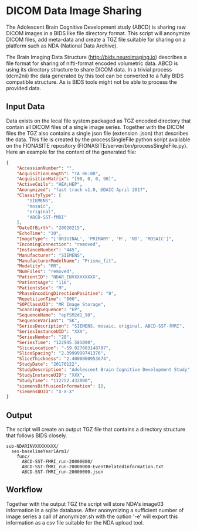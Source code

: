 # DICOM Data Image Sharing

The Adolescent Brain Cognitive Development study (ABCD) is sharing raw DICOM images in a BIDS like file directory format. This script will anonymize DICOM files, add meta-data and create a TGZ file suitable for sharing on a platform such as NDA (National Data Archive).

The Brain Imaging Data Structure (http://bids.neuroimaging.io) describes a file format for sharing of nifti-format encoded volumetric data. ABCD is using its directory structure to share DICOM data. In a trivial process (dcm2nii) the data generated by this tool can be converted to a fully BIDS compatible structure. As is BIDS tools might not be able to process the provided data.

## Input Data

Data exists on the local file system packaged as TGZ encoded directory that contain all DICOM files of a single image series. Together with the DICOM files the TGZ also contains a single json file (extension .json) that describes the data. This file is created by the processSingleFile python script available on the FIONASITE repository (FIONASITE/server/bin/processSingleFile.py). Here an example for the content of the generated file:
```json
{
    "AccessionNumber": "",
    "AcquisitionLength": "TA 06:00",
    "AcquisitionMatrix": "[90, 0, 0, 90]",
    "ActiveCoils": "HEA;HEP",
    "Anonymized": "fast track v1.0, @DAIC April 2017",
    "ClassifyType": [
        "SIEMENS",
        "mosaic",
        "original",
        "ABCD-SST-fMRI"
    ],
    "DateOfBirth": "20020215",
    "EchoTime": "30",
    "ImageType": "['ORIGINAL', 'PRIMARY', 'M', 'ND', 'MOSAIC']",
    "IncomingConnection": "removed",
    "InstanceNumber": "445",
    "Manufacturer": "SIEMENS",
    "ManufacturerModelName": "Prisma_fit",
    "Modality": "MR",
    "NumFiles": "removed",
    "PatientID": "NDAR_INVXXXXXXXX",
    "PatientsAge": "116",
    "PatientsSex": "M",
    "PhaseEncodingDirectionPositive": "0",
    "RepetitionTime": "800",
    "SOPClassUID": "MR Image Storage",
    "ScanningSequence": "EP",
    "SequenceName": "epfSM2d1_90",
    "SequenceVariant": "SK",
    "SeriesDescription": "SIEMENS, mosaic, original, ABCD-SST-fMRI",
    "SeriesInstanceUID": "XXX",
    "SeriesNumber": "28",
    "SeriesTime": "122945.581000",
    "SliceLocation": "-59.027603148797",
    "SliceSpacing": "2.3999999741376",
    "SliceThickness": "2.4000000953674",
    "StudyDate": "20170122",
    "StudyDescription": "Adolescent Brain Cognitive Development Study",
    "StudyInstanceUID": "XXX",
    "StudyTime": "112752.432000",
    "siemensDiffusionInformation": [],
    "siemensUUID": "X-X-X"
}
```

## Output

The script will create an output TGZ file that contains a directory structure that follows BIDS closely.

```
sub-NDARINVXXXXXXXX/
  ses-baselineYear1Arm1/
    func/
      ABCD-SST-FMRI_run-20000000/
      ABCD-SST-fMRI_run-20000000-EventRelatedInformation.txt
      ABCD-SST-fMRI_run-20000000.json
```

## Workflow

Together with the output TGZ the script will store NDA's image03 information in a sqlite database. After anonymizing a sufficient number of image series a call of anonymizer.sh with the option '-e' will export this information as a csv file suitable for the NDA upload tool.
